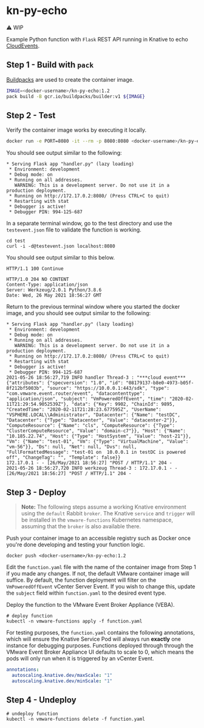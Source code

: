 # kn-py-echo

⚠️ WIP

Example Python function with `Flask` REST API running in Knative to echo
[CloudEvents](https://github.com/cloudevents/sdk-python).

## Step 1 - Build with `pack`

[Buildpacks](https://buildpacks.io) are used to create the container image.

```bash
IMAGE=<docker-username>/kn-py-echo:1.2
pack build -B gcr.io/buildpacks/builder:v1 ${IMAGE}
```

## Step 2 - Test

Verify the container image works by executing it locally.

```bash
docker run -e PORT=8080 -it --rm -p 8080:8080 <docker-username>/kn-py-echo:1.2
```
You should see output similar to the following:
```
* Serving Flask app "handler.py" (lazy loading)
 * Environment: development
 * Debug mode: on
 * Running on all addresses.
   WARNING: This is a development server. Do not use it in a production deployment.
 * Running on http://172.17.0.2:8080/ (Press CTRL+C to quit)
 * Restarting with stat
 * Debugger is active!
 * Debugger PIN: 994-125-687
 ```


In a separate terminal window, go to the test directory and use the `testevent.json` file to validate the function is working. 

```console
cd test
curl -i -d@testevent.json localhost:8080
```
You should see output similar to this below.
```
HTTP/1.1 100 Continue

HTTP/1.0 204 NO CONTENT
Content-Type: application/json
Server: Werkzeug/2.0.1 Python/3.8.6
Date: Wed, 26 May 2021 18:56:27 GMT
```
Return to the previous terminal window where you started the docker image, and you should see output similar to the following:
```
* Serving Flask app "handler.py" (lazy loading)
 * Environment: development
 * Debug mode: on
 * Running on all addresses.
   WARNING: This is a development server. Do not use it in a production deployment.
 * Running on http://172.17.0.2:8080/ (Press CTRL+C to quit)
 * Restarting with stat
 * Debugger is active!
 * Debugger PIN: 994-125-687
2021-05-26 18:56:27,719 INFO handler Thread-3 : "***cloud event*** {"attributes": {"specversion": "1.0", "id": "08179137-b8e0-4973-b05f-8f212bf5003b", "source": "https://10.0.0.1:443/sdk", "type": "com.vmware.event.router/event", "datacontenttype": "application/json", "subject": "VmPoweredOffEvent", "time": "2020-02-11T21:29:54.9052539Z"}, "data": {"Key": 9902, "ChainId": 9895, "CreatedTime": "2020-02-11T21:28:23.677595Z", "UserName": "VSPHERE.LOCAL\\Administrator", "Datacenter": {"Name": "testDC", "Datacenter": {"Type": "Datacenter", "Value": "datacenter-2"}}, "ComputeResource": {"Name": "cls", "ComputeResource": {"Type": "ClusterComputeResource", "Value": "domain-c7"}}, "Host": {"Name": "10.185.22.74", "Host": {"Type": "HostSystem", "Value": "host-21"}}, "Vm": {"Name": "test-01", "Vm": {"Type": "VirtualMachine", "Value": "vm-56"}}, "Ds": null, "Net": null, "Dvs": null, "FullFormattedMessage": "test-01 on  10.0.0.1 in testDC is powered off", "ChangeTag": "", "Template": false}}
172.17.0.1 - - [26/May/2021 18:56:27] "POST / HTTP/1.1" 204 -
2021-05-26 18:56:27,720 INFO werkzeug Thread-3 : 172.17.0.1 - - [26/May/2021 18:56:27] "POST / HTTP/1.1" 204 -
```

## Step 3 - Deploy

> **Note:** The following steps assume a working Knative environment using the
`default` Rabbit `broker`. The Knative `service` and `trigger` will be installed in the
`vmware-functions` Kubernetes namespace, assuming that the `broker` is also available there.

Push your container image to an accessible registry such as Docker once you're done developing and testing your function logic.

```console
docker push <docker-username>/kn-py-echo:1.2
```
Edit the `function.yaml` file with the name of the container image from Step 1 if you made any changes. If not, the default VMware container image will suffice. By default, the function deployment will filter on the `VmPoweredOffEvent` vCenter Server Event. If you wish to change this, update the `subject` field within `function.yaml` to the desired event type.

Deploy the function to the VMware Event Broker Appliance (VEBA).

```console
# deploy function
kubectl -n vmware-functions apply -f function.yaml
```

For testing purposes, the `function.yaml` contains the following annotations, which will ensure the Knative Service Pod will always run **exactly** one instance for debugging purposes. Functions deployed through through the VMware Event Broker Appliance UI defaults to scale to 0, which means the pods will only run when it is triggered by an vCenter Event.

```yaml
annotations:
  autoscaling.knative.dev/maxScale: "1"
  autoscaling.knative.dev/minScale: "1"
```

## Step 4 - Undeploy

```console
# undeploy function
kubectl -n vmware-functions delete -f function.yaml
```